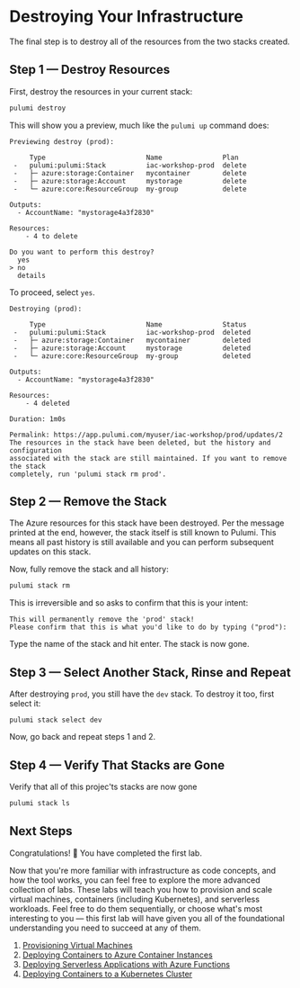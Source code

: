 # Destroying Your Infrastructure

The final step is to destroy all of the resources from the two stacks created.

## Step 1 &mdash;  Destroy Resources

First, destroy the resources in your current stack:

```bash
pulumi destroy
```

This will show you a preview, much like the `pulumi up` command does:

```
Previewing destroy (prod):

     Type                         Name               Plan
 -   pulumi:pulumi:Stack          iac-workshop-prod  delete
 -   ├─ azure:storage:Container   mycontainer        delete     
 -   ├─ azure:storage:Account     mystorage          delete     
 -   └─ azure:core:ResourceGroup  my-group           delete 

Outputs:
  - AccountName: "mystorage4a3f2830"

Resources:
    - 4 to delete

Do you want to perform this destroy?
  yes
> no
  details
```

To proceed, select `yes`.

```
Destroying (prod):

     Type                         Name               Status
 -   pulumi:pulumi:Stack          iac-workshop-prod  deleted
 -   ├─ azure:storage:Container   mycontainer        deleted     
 -   ├─ azure:storage:Account     mystorage          deleted     
 -   └─ azure:core:ResourceGroup  my-group           deleted 

Outputs:
  - AccountName: "mystorage4a3f2830"

Resources:
    - 4 deleted

Duration: 1m0s

Permalink: https://app.pulumi.com/myuser/iac-workshop/prod/updates/2
The resources in the stack have been deleted, but the history and configuration
associated with the stack are still maintained. If you want to remove the stack
completely, run 'pulumi stack rm prod'.
```

## Step 2 &mdash;  Remove the Stack

The Azure resources for this stack have been destroyed. Per the message printed at the end, however, the stack itself is still known to Pulumi. This means all past history is still available and you can perform subsequent updates on this stack.

Now, fully remove the stack and all history:

```bash
pulumi stack rm
```

This is irreversible and so asks to confirm that this is your intent:

```
This will permanently remove the 'prod' stack!
Please confirm that this is what you'd like to do by typing ("prod"):
```

Type the name of the stack and hit enter. The stack is now gone.

## Step 3 &mdash;  Select Another Stack, Rinse and Repeat

After destroying `prod`, you still have the `dev` stack. To destroy it too, first select it:

```
pulumi stack select dev
```

Now, go back and repeat steps 1 and 2.

## Step 4 &mdash;  Verify That Stacks are Gone

Verify that all of this projec'ts stacks are now gone

```bash
pulumi stack ls
```

## Next Steps

Congratulations! :tada: You have completed the first lab.

Now that you're more familiar with infrastructure as code concepts, and how the tool works, you can feel free to explore the more advanced collection of labs. These labs will teach you how to provision and scale virtual machines, containers (including Kubernetes), and serverless workloads. Feel free to do them sequentially, or choose what's most interesting to you &mdash; this first lab will have given you all of the foundational understanding you need to succeed at any of them.

1. [Provisioning Virtual Machines](../02-app-arch/01-provisioning-vms.md)
2. [Deploying Containers to Azure Container Instances](../02-app-arch/02-container-instances.md)
3. [Deploying Serverless Applications with Azure Functions](../02-app-arch/03-functions-serverless.md)
4. [Deploying Containers to a Kubernetes Cluster](../02-app-arch/04-containers-on-kubernetes.md)
